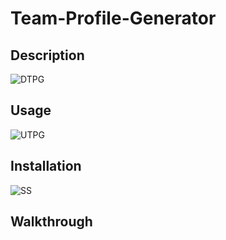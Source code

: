 # Team-Profile-Generator
  
## Description
![DTPG](https://user-images.githubusercontent.com/100335717/184991606-5d8ca823-0005-41c0-84e8-fbd64b551358.png)



## Usage
![UTPG](https://user-images.githubusercontent.com/100335717/184991881-d3eb86f7-d09d-4eba-8116-c8e6179164fc.png)



## Installation
![SS](https://user-images.githubusercontent.com/100335717/184991717-45a474e7-adfe-4c9e-8c04-71540cb19d38.png)




## Walkthrough



  